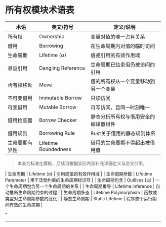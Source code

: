 ﻿# 所有权模块术语表

| 术语         | 英文/符号         | 定义/说明 |
|--------------|-------------------|-----------|
| 所有权       | Ownership         | 变量对值的唯一占有关系 |
| 借用         | Borrowing         | 在生命周期内对值的临时访问 |
| 生命周期     | Lifetime ($\alpha$) | 值或引用的有效作用域 |
| 悬垂引用     | Dangling Reference | 生命周期已结束但仍被访问的引用 |
| 所有权移动   | Move              | 值的所有权从一个变量移动到另一个变量 |
| 不可变借用   | Immutable Borrow  | 只读访问 |
| 可变借用     | Mutable Borrow    | 可写访问，且同一时刻唯一 |
| 借用检查器   | Borrow Checker    | 静态分析所有权与借用安全的编译器组件 |
| 借用规则     | Borrowing Rule    | Rust关于借用的静态规则体系 |
| 生命周期有界性 | Lifetime Boundedness | 借用的生命周期不得超出被借用值 |

> 本表为标准化模板，后续可根据实际内容补充详细定义与交叉引用。

| 生命周期       | Lifetime ($\alpha$) | 引用或值的有效作用域 |
| 生命周期参数   | Lifetime Parameter   | 用于泛型约束的生命周期标识符 |
| 生命周期包含   | Outlives ($\supseteq$) | 一个生命周期包含另一个生命周期的关系 |
| 生命周期推导   | Lifetime Inference   | 自动推断生命周期约束的过程 |
| 生命周期多态   | Lifetime Polymorphism | 函数或类型对生命周期参数的泛化 |
| 静态生命周期   | Static Lifetime      | 程序整个运行期间有效的生命周期 |

"

---
